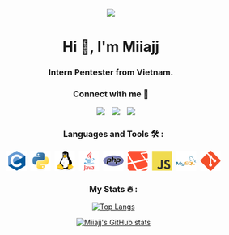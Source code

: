 <img src="https://komarev.com/ghpvc/?username=miiajj&style=flat-square&color=blue" alt=""/>

<div id="header" align="center">
  <img src="https://media.giphy.com/media/xvTlWFkGDF0Q/giphy.gif" width="280"/>
</div>

<h1 align="center">Hi 👋, I'm Miiajj</h1>
<h3 align="center">Intern Pentester from Vietnam.</h3>

<h3 align="center" > Connect with me 🤝 </h3>

<p align="center">

 <div align="center"  class="icons-social" style="margin-left: 10px;">
        <a style="margin-left: 10px;"  target="_blank" href="https://www.linkedin.com/in/huy-nguyen-ngoc-767731218/">
			<img src="https://img.icons8.com/doodle/40/000000/linkedin--v2.png"></a>
        <a style="margin-left: 10px;" target="_blank" href="https://github.com/miiajj">
		<img src="https://img.icons8.com/doodle/40/000000/github--v1.png"></a>
		<a style="margin-left: 10px;" target="_blank" href="https://twitter.com/nguyenngochuy01">
			<img src="https://img.icons8.com/doodle/1x/twitter-squared--v2.png" ></a>
	
   <!--- For adding resume link 
   <a style="margin-left: 5px;" target="_blank" href="https://github.com/rebraws/resume/resume.pdf">
					<img src="https://img.icons8.com/plasticine/0.5x/resume.png" ></a>
      </div>
    --->
</p>

### Languages and Tools :hammer_and_wrench: :
<div>
  <img src="https://github.com/devicons/devicon/blob/master/icons/c/c-original.svg" title="C" alt="C" width="40" height="40"/>&nbsp;
  <img src="https://github.com/devicons/devicon/blob/master/icons/python/python-original.svg" title="python" alt="python" width="40" height="40"/>&nbsp;
  <img src="https://github.com/devicons/devicon/blob/master/icons/linux/linux-original.svg" title="Linux" alt="Linux" width="40" height="40"/>&nbsp;
  <img src="https://github.com/devicons/devicon/blob/master/icons/java/java-original-wordmark.svg" title="Java" alt="Java" width="40" height="40"/>&nbsp;
  <img src="https://github.com/devicons/devicon/blob/master/icons/php/php-original.svg" title="PHP"  alt="PHP" width="40" height="40"/>&nbsp;
  <img src="https://github.com/devicons/devicon/blob/master/icons/laravel/laravel-plain.svg" title="Laravel" alt="Laravel" width="40" height="40"/>&nbsp;
  <img src="https://github.com/devicons/devicon/blob/master/icons/javascript/javascript-original.svg" title="JavaScript" alt="JavaScript" width="40" height="40"/>&nbsp;
  <img src="https://github.com/devicons/devicon/blob/master/icons/mysql/mysql-original-wordmark.svg" title="MySQL"  alt="MySQL" width="40" height="40"/>&nbsp;
  <img src="https://github.com/devicons/devicon/blob/master/icons/git/git-original.svg" title="Git" **alt="Git" width="40" height="40"/>
</div>


###  My Stats :fire: :
[![Top Langs](https://github-readme-stats.vercel.app/api/top-langs/?username=miiajj&layout=compact&bg_color=000000&title_color=dd6387&icon_color=79d8f8&text_color=ffffff)](https://github.com/miiajj)

[![Miiajj's GitHub stats](https://github-readme-stats.vercel.app/api?username=miiajj&show_icons=true&bg_color=000000&title_color=dd6387&icon_color=79d8f8&text_color=ffffff)](https://github.com/miiajj)

<!---
https://github.com/anuraghazra/github-readme-stats

Thanks,
References: Rebraws -  https://github.com/Rebraws/

miiajj/miiajj is a ✨ special ✨ repository because its `README.md` (this file) appears on your GitHub profile.
You can click the Preview link to take a look at your changes.
--->
